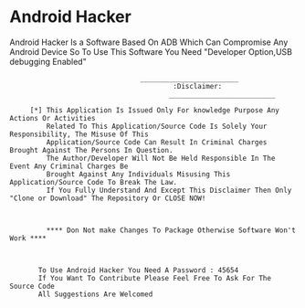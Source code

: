# Android Hacker
Android Hacker Is a Software Based On ADB Which Can Compromise Any Android Device So To Use This Software You Need "Developer Option,USB debugging Enabled" 

                                    ________________________
                                            :Disclaimer:
                                           __________________________

         [*] This Application Is Issued Only For knowledge Purpose Any Actions Or Activities
             Related To This Application/Source Code Is Solely Your Responsibility, The Misuse Of This
             Application/Source Code Can Result In Criminal Charges Brought Against The Persons In Question.
             The Author/Developer Will Not Be Held Responsible In The Event Any Criminal Charges Be
             Brought Against Any Individuals Misusing This Application/Source Code To Break The Law.
             If You Fully Understand And Except This Disclaimer Then Only "Clone or Download" The Repository Or CLOSE NOW!



             **** Don Not make Changes To Package Otherwise Software Won't Work ****



           To Use Android Hacker You Need A Password : 45654
           If You Want To Contribute Please Feel Free To Ask For The Source Code
           All Suggestions Are Welcomed
